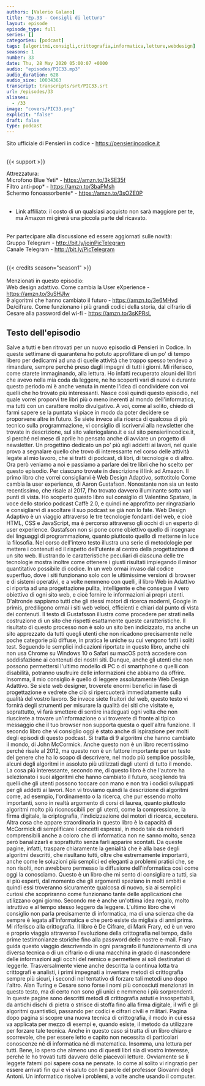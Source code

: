 ```yaml
---
authors: [Valerio Galano]
title: "Ep.33 - Consigli di lettura"
layout: episode
episode_type: full
series: []
categories: [podcast]
tags: [algoritmi,consigli,crittografia,informatica,letture,webdesign]
seasons: 1
number: 33
date: Thu, 28 May 2020 05:00:07 +0000
audio: "episodes/PIC33.mp3"
audio_duration: 628
audio_size: 10034363
transcript: transcripts/srt/PIC33.srt
url: /episodes/33
aliases: 
  - /33
image: "covers/PIC33.png"
explicit: "false"
draft: false
type: podcast
---
```

Sito ufficiale di Pensieri in codice - <a href="https://pensieriincodice.it" rel="noopener">https://pensieriincodice.it</a> <br />
<br />


{{< support >}}

Attrezzatura:<br />
Microfono Blue Yeti* - <a href="https://amzn.to/3kSE35f" rel="noopener">https://amzn.to/3kSE35f</a>  <br />
Filtro anti-pop* - <a href="https://amzn.to/3baPMsh" rel="noopener">https://amzn.to/3baPMsh</a>  <br />
Schermo fonoassorbente* - <a href="https://amzn.to/3sOZE0P" rel="noopener">https://amzn.to/3sOZE0P</a>  <br />
<br />
* Link affiliato: il costo di un qualsiasi acquisto non sarà maggiore per te, ma Amazon mi girerà una piccola parte del ricavato. <br />
<br />
Per partecipare alla discussione ed essere aggiornati sulle novità:<br />
Gruppo Telegram - <a href="http://bit.ly/joinPicTelegram" rel="noopener">http://bit.ly/joinPicTelegram</a> <br />
Canale Telegram - <a href="http://bit.ly/PicTelegram" rel="noopener">http://bit.ly/PicTelegram</a> <br />
<br />


{{< credits season="season1" >}}<br />
<br />
Menzionati in questo episodio:<br />
Web design adattivo. Come cambia la User eXperience - <a href="https://amzn.to/3uSHJIw" rel="noopener">https://amzn.to/3uSHJIw</a>  <br />
9 algoritmi che hanno cambiato il futuro - <a href="https://amzn.to/3e6MHvd" rel="noopener">https://amzn.to/3e6MHvd</a> <br />
De/cifrare. Come funzionano i più grandi codici della storia, dal cifrario di Cesare alla password del wi-fi - <a href="https://amzn.to/3sKPRsL" rel="noopener">https://amzn.to/3sKPRsL</a>

<!-- more -->

## Testo dell'episodio

Salve a tutti e ben ritrovati per un nuovo episodio di Pensieri in Codice.
In queste settimane di quarantena ho potuto approfittare di un po' di tempo libero per
dedicarmi ad una di quelle attività che troppo spesso tendevo a rimandare, sempre perché
preso dagli impegni di tutti i giorni.
Mi riferisco, come starete immaginando, alla lettura.
Ho infatti recuperato alcuni dei libri che avevo nella mia coda da leggere, ne ho scoperti
vari di nuovi e durante questo periodo mi è anche venuta in mente l'idea di condividere
con voi quelli che ho trovato più interessanti.
Nasce così quindi questo episodio, nel quale vorrei proporvi tre libri più o meno inerenti
al mondo dell'informatica, ma tutti con un carattere molto divulgativo.
A voi, come al solito, chiedo di farmi sapere se la puntata vi piace in modo da poter decidere
se proporvene altre in futuro.
Se siete invece alla ricerca di qualcosa di più tecnico sulla programmazione, vi consiglio
di iscrivervi alla newsletter che trovate in descrizione, sul sito valeriogalano.it
e sul sito pensieriincodice.it, sì perché nel mese di aprile ho pensato anche di avviare
un progetto di newsletter.
Un progettino dedicato un po' più agli addetti ai lavori, nel quale provo a segnalare quello
che trovo di interessante nel corso delle attività legate al mio lavoro, che si tratti
di podcast, di libri, di tecnologie o di altro.
Ora però veniamo a noi e passiamo a parlare dei tre libri che ho scelto per questo episodio.
Per ciascuno trovate in descrizione il link ad Amazon.
Il primo libro che vorrei consigliarvi è Web Design Adaptivo, sottotitolo Come cambia
la user experience, di Aaron Gustafson.
Nonostante non sia un testo recentissimo, che risale al 2017, l'ho trovato davvero illuminante
sotto vari punti di vista.
Ho scoperto questo libro sul consiglio di Valentino Spataro, la voce dello storico podcast
Caffè 2.0, e quindi ne approfitto per ringraziarlo e consigliarvi di ascoltare il suo podcast
se già non lo fate.
Web Design Adaptivo è un viaggio attraverso le tre tecnologie fondanti del web, e cioè
HTML, CSS e JavaScript, ma è percorso attraverso gli occhi di un esperto di user experience.
Gustafson non si pone come obiettivo quello di insegnare dei linguaggi di programmazione,
quanto piuttosto quello di metterne in luce la filosofia.
Nel corso dell'intero testo illustra una serie di metodologie per mettere i contenuti
ed il rispetto dell'utente al centro della progettazione di un sito web.
Illustrando le caratteristiche peculiari di ciascuna delle tre tecnologie mostra inoltre
come ottenere i giusti risultati impiegando il minor quantitativo possibile di codice.
In un web ormai invaso dal codice superfluo, dove i siti funzionano solo con le ultimissime
versioni di browser e di sistemi operativi, e a volte nemmeno con quelli, il libro Web
in Adattivo ci riporta ad una progettazione pulita, intelligente e che consegue il vero
obiettivo di ogni sito web, e cioè fornire le informazioni ai propri utenti.
D'altronde sappiamo tutti che gli stessi motori di ricerca moderni, Google in primis, prediligono
ormai i siti web veloci, efficienti e chiari dal punto di vista dei contenuti.
Il testo di Gustafsson illustra come procedere per strati nella costruzione di un sito che
rispetti esattamente queste caratteristiche.
Il risultato di questo processo non è solo un sito ben indicizzato, ma anche un sito apprezzato
da tutti quegli utenti che non ricadono precisamente nelle poche categorie più diffuse, in pratica
le uniche su cui vengono fatti i soliti test.
Seguendo le semplici indicazioni riportate in questo libro, anche chi non usa Chrome
su Windows 10 o Safari su macOS potrà accedere con soddisfazione ai contenuti dei nostri siti.
Dunque, anche gli utenti che non possono permettersi l'ultimo modello di PC o di smartphone o
quelli con disabilità, potranno usufruire delle informazioni che abbiamo da offrire.
Insomma, il mio consiglio è quello di leggere assolutamente Web Design Adattivo.
Se siete web designer, troverete enormi benefici in fase di progettazione e vedrete che ciò
si ripercuoterà immediatamente sulla qualità del vostro lavoro.
Se invece siete fruitori del web, questo testo vi fornirà degli strumenti per misurare la
qualità dei siti che visitate e, soprattutto, vi farà smettere di sentire inadeguati ogni
volta che non riuscirete a trovare un'informazione o vi troverete di fronte al tipico messaggio
che il tuo browser non supporta questa o quell'altra funzione.
Il secondo libro che vi consiglio oggi è stato anche di ispirazione per molti degli
episodi di questo podcast.
Si tratta di 9 algoritmi che hanno cambiato il mondo, di John McCormick.
Anche questo non è un libro recentissimo perché risale al 2012, ma questo non è un fattore
importante per un testo del genere che ha lo scopo di descrivere, nel modo più semplice
possibile, alcuni degli algoritmi in assoluto più utilizzati dagli utenti di tutto il mondo.
La cosa più interessante, secondo me, di questo libro è che l'autore ha selezionato
i suoi algoritmi che hanno cambiato il futuro, scegliendo tra quelli che gli utenti possono
toccare con mano e non tra i codici sviluppati per gli addetti ai lavori.
Non vi troviamo quindi la descrizione di algoritmi come, ad esempio, l'ordinamento o la ricerca,
che pur essendo molto importanti, sono in realtà argomento di corsi di laurea, quanto
piuttosto algoritmi molto più riconoscibili per gli utenti, come la compressione, la
firma digitale, la criptografia, l'indicizzazione dei motori di ricerca, eccetera.
Altra cosa che appare straordinaria in questo libro è la capacità di McCormick di semplificare
i concetti espressi, in modo tale da renderli comprensibili anche a coloro che di informatica
non ne sanno molto, senza però banalizzarli e soprattutto senza farli apparire scontati.
Da queste pagine, infatti, traspare chiaramente la genialità che è alla base degli algoritmi
descritti, che risultano tutti, oltre che estremamente importanti, anche come le soluzioni
più semplici ed eleganti a problemi pratici che, se non risolti, non avrebbero permesso
la diffusione dell'informatica così come oggi la conosciamo.
Questo è un libro che mi sento di consigliare a tutti, sia ai più esperti, dal momento
che gli argomenti spaziano in molti ambiti e quindi essi troveranno sicuramente qualcosa
di nuovo, sia ai semplici curiosi che scopriranno come funzionano tante delle applicazioni che
utilizzano ogni giorno.
Secondo me è anche un'ottima idea regalo, molto istruttivo e al tempo stesso leggero
da leggere.
L'ultimo libro che vi consiglio non parla precisamente di informatica, ma di una scienza
che da sempre è legata all'informatica e che però esiste da migliaia di anni prima.
Mi riferisco alla crittografia.
Il libro è De Cifrare, di Mark Frary, ed è un vero e proprio viaggio attraverso l'evoluzione
della crittografia nel tempo, dalle prime testimonianze storiche fino alla password delle
nostre e-mail.
Frary guida questo viaggio descrivendo in ogni paragrafo il funzionamento di una diversa
tecnica o di un cifrario o di una macchina in grado di nascondere delle informazioni
agli occhi del nemico e permettere ai soli destinatari di leggerle.
Trasversalmente viene anche descritta la continua lotta tra crittografi e analisti, i primi
impegnati a inventare metodi di crittografia sempre più sicuri, i secondi nel tentativo
di forzare tali metodi uno dopo l'altro.
Alan Turing e Cesare sono forse i nomi più conosciuti menzionati in questo testo, ma
di certo non sono gli unici e nemmeno i più sorprendenti.
In queste pagine sono descritti metodi di crittografia astuti e insospettabili, da antichi
dischi di pietra o strisce di stoffa fino alla firma digitale, il wifi e gli algoritmi
quantistici, passando per codici e cifrari civili e militari.
Pagina dopo pagina si scopre una nuova tecnica di crittografia, il modo in cui essa va applicata
per mezzo di esempi e, quando esiste, il metodo da utilizzare per forzare tale tecnica.
Anche in questo caso si tratta di un libro chiaro e scorrevole, che per essere letto
e capito non necessita di particolari conoscenze né di informatica né di matematica.
Insomma, una lettura per tutti.
Bene, io spero che almeno uno di questi libri sia di vostro interesse, perché le ho trovati
tutti davvero delle piacevoli letture.
Ovviamente se li leggete fatemi poi sapere cosa ne pensate.
Io come al solito vi ringrazio per essere arrivati fin qui e vi saluto con le parole
del professor Giovanni degli Antoni.
Un informatico risolve i problemi, a volte anche usando il computer.

